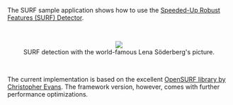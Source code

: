 The SURF sample application shows how to use the [Speeded-Up Robust Features (SURF) Detector](http://accord.googlecode.com/svn/docs/html/T_Accord_Imaging_SpeededUpRobustFeaturesDetector.htm).

<br /><p align='center'>
<img src='http://accord.googlecode.com/svn/wiki/samples/accord-imaging-surf-img.png' />
<br />SURF detection with the world-famous Lena Söderberg's picture.<br>
</p><br />


The current implementation is based on the excellent [OpenSURF library by Christopher Evans](http://www.chrisevansdev.com/computer-vision-opensurf.html). The framework version, however, comes with further performance optimizations.
